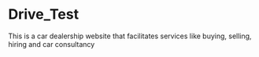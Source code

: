 # Drive_Test

This is a car dealership website that facilitates services like buying, selling, hiring and car consultancy
